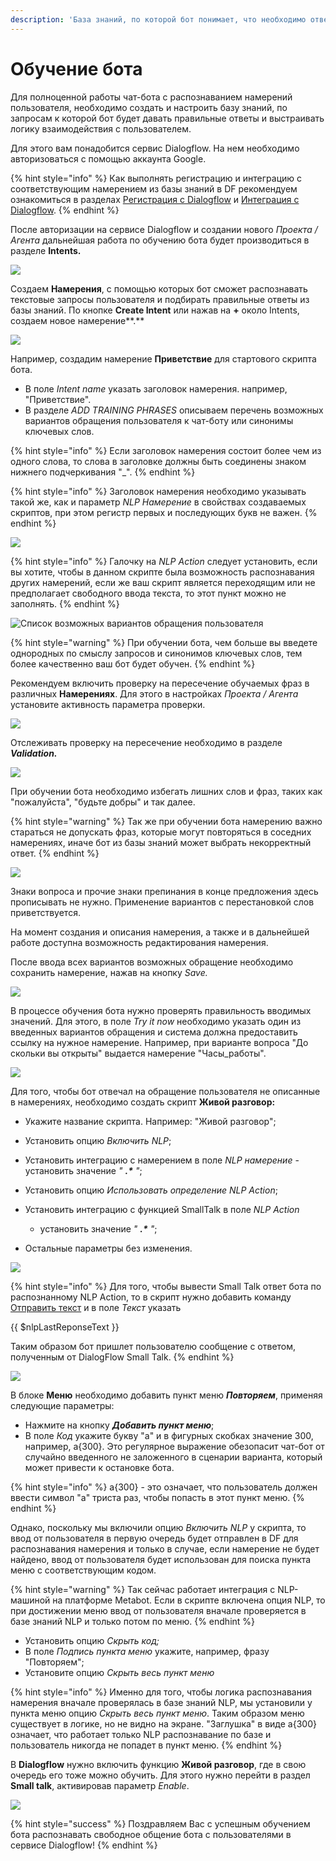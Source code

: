 ```yaml
---
description: 'База знаний, по которой бот понимает, что необходимо ответить пользователю'
---
```


# Обучение бота

Для полноценной работы чат-бота с распознаванием намерений пользователя, необходимо создать и настроить базу знаний, по запросам к которой бот будет давать правильные ответы и выстраивать логику взаимодействия с пользователем.

Для этого вам понадобится сервис Dialogflow. На нем необходимо авторизоваться с помощью аккаунта Google.

{% hint style="info" %}
Как выполнять регистрацию и  интеграцию с соответствующим намерением из базы знаний в DF рекомендуем  ознакомиться в разделах [Регистрация с Dialogflow](https://metabot.gitbook.io/documentation/dialogflow/registraciya-v-dialogflow) и [Интеграция с Dialogflow](https://metabot.gitbook.io/documentation/dialogflow/integraciya-s-dialogflow).
{% endhint %}

После авторизации на сервисе Dialogflow и создании нового _Проекта / Агента_ дальнейшая работа по обучению бота будет производиться в разделе **Intents.**

![](../.gitbook/assets/izobrazhenie%20%2828%29.png)



Создаем **Намерения**, с помощью которых бот сможет распознавать текстовые запросы пользователя и подбирать правильные ответы из базы знаний. По кнопке **Create Intent** или нажав на **+** около Intents,  создаем новое намерение**.**

![](../.gitbook/assets/izobrazhenie%20%28233%29.png)

Например, создадим намерение **Приветствие** для стартового скрипта бота.

* В поле _Intent name_ указать заголовок намерения. например, "Приветствие".
* В разделе _ADD TRAINING PHRASES_ описываем перечень возможных вариантов обращения пользователя к чат-боту или синонимы ключевых слов.

{% hint style="info" %}
Если заголовок намерения состоит более чем из одного слова, то слова в заголовке должны быть соединены знаком нижнего подчеркивания "\_".
{% endhint %}

{% hint style="info" %}
Заголовок намерения необходимо указывать такой же, как и параметр _NLP Намерение_ в свойствах создаваемых скриптов, при этом регистр первых и последующих букв не важен.
{% endhint %}

![](../.gitbook/assets/izobrazhenie%20%28136%29.png)

{% hint style="info" %}
Галочку на _NLP Action_ следует установить, если вы хотите, чтобы в данном скрипте была возможность распознавания других намерений, если же ваш скрипт является переходящим или не предполагает свободного ввода текста, то этот пункт можно не заполнять.
{% endhint %}

![&#x421;&#x43F;&#x438;&#x441;&#x43E;&#x43A; &#x432;&#x43E;&#x437;&#x43C;&#x43E;&#x436;&#x43D;&#x44B;&#x445; &#x432;&#x430;&#x440;&#x438;&#x430;&#x43D;&#x442;&#x43E;&#x432; &#x43E;&#x431;&#x440;&#x430;&#x449;&#x435;&#x43D;&#x438;&#x44F; &#x43F;&#x43E;&#x43B;&#x44C;&#x437;&#x43E;&#x432;&#x430;&#x442;&#x435;&#x43B;&#x44F;](../.gitbook/assets/izobrazhenie%20%28278%29.png)

{% hint style="warning" %}
При обучении бота, чем больше вы введете однородных по смыслу запросов и синонимов ключевых слов, тем более качественно ваш бот будет обучен.
{% endhint %}

Рекомендуем включить проверку на пересечение обучаемых фраз в различных **Намерениях**. Для этого в настройках _Проекта / Агента_ установите активность параметра проверки.

![](../.gitbook/assets/izobrazhenie%20%28197%29.png)

Отслеживать проверку на пересечение необходимо в разделе _**Validation.**_

![](../.gitbook/assets/izobrazhenie%20%2826%29.png)

При обучении бота необходимо избегать лишних слов и фраз, таких как "пожалуйста", "будьте добры" и так далее.

{% hint style="warning" %}
Так же при обучении бота намерению важно стараться не допускать фраз, которые могут повторяться в соседних намерениях, иначе бот из базы знаний может выбрать некорректный ответ.
{% endhint %}

![](../.gitbook/assets/izobrazhenie%20%2815%29.png)

Знаки вопроса и прочие знаки препинания в конце предложения здесь прописывать не нужно. Применение вариантов с перестановкой слов приветствуется. 

На момент создания и описания намерения, а также и в дальнейшей работе доступна возможность редактирования намерения.

После ввода всех вариантов возможных обращение необходимо сохранить намерение, нажав на кнопку _Save._

![](../.gitbook/assets/izobrazhenie%20%28173%29.png)

В процессе обучения бота нужно проверять правильность вводимых значений. Для этого, в поле _Try it now_ необходимо указать один из введенных вариантов обращения и система должна предоставить ссылку на нужное намерение. Например, при варианте вопроса "До скольки вы открыты" выдается намерение "Часы\_работы".

![](../.gitbook/assets/izobrazhenie%20%2881%29.png)

Для того, чтобы бот отвечал на обращение пользователя не описанные в намерениях, необходимо создать скрипт **Живой разговор:**

* Укажите название скрипта. Например: "Живой разговор";
* Установить опцию _Включить NLP_;
* Установить интеграцию с намерением в поле _NLP намерение_ - установить значение _" **.\*** "_;
* Установить опцию _Использовать определение NLP Action_;
* Установить интеграцию с функцией SmallTalk  в поле _NLP Action_

   - установить значение _" **.\*** "_;

* Остальные параметры без изменения.

![](../.gitbook/assets/izobrazhenie%20%28206%29.png)

{% hint style="info" %}
Для того, чтобы вывести Small Talk ответ бота по распознанному NLP Action, то в скрипт нужно добавить команду [Отправить текст](https://metabot.gitbook.io/documentation/komandy/otpravit-tekst) и в поле _Текст_  указать 

{{ $nlpLastReponseText }}

Таким образом бот пришлет пользователю сообщение с ответом, полученным от DialogFlow Small Talk.
{% endhint %}

![](../.gitbook/assets/izobrazhenie%20%288%29.png)

В блоке **Меню** необходимо добавить пункт меню _**Повторяем**_, применяя следующие параметры:

* Нажмите на кнопку _**Добавить пункт меню**_;
* В поле _Код_ укажите букву "а" и в фигурных скобках значение 300, например, а{300}. Это регулярное выражение обезопасит чат-бот от случайно введенного не заложенного в сценарии варианта, который может привести к остановке бота.

{% hint style="info" %}
а{300} - это означает, что пользователь должен ввести символ "а" триста раз, чтобы попасть в этот пункт меню.
{% endhint %}

Однако, поскольку мы включили опцию _Включить NLP_  у скрипта, то ввод от пользователя в первую очередь будет отправлен в DF для распознавания намерения и только в случае, если намерение не будет найдено, ввод от пользователя будет использован для поиска пункта меню с соответствующим кодом.

{% hint style="warning" %}
Так сейчас работает интеграция с NLP-машиной на платформе Metabot. Если в скрипте включена опция NLP, то при достижении меню ввод от пользователя вначале проверяется в базе знаний NLP и только потом по меню.
{% endhint %}

* Установить опцию _Скрыть код;_
* В поле _Подпись пункта меню_ укажите, например, фразу  "Повторяем";
* Установите опцию _Скрыть весь пункт меню_

{% hint style="info" %}
Именно для того, чтобы логика распознавания намерения вначале проверялась в базе знаний NLP, мы установили у пункта меню опцию _Скрыть весь пункт меню_. Таким образом меню существует в логике, но не видно на экране. "Заглушка" в виде a{300} означает, что работает только NLP распознавание по базе и пользователь никогда не попадет в пункт меню.
{% endhint %}

В **Dialogflow** нужно включить функцию **Живой разговор**, где в свою очередь его тоже можно обучить. Для этого нужно перейти в раздел **Small talk**, активировав параметр _Enable_.

![](../.gitbook/assets/izobrazhenie%20%28279%29.png)

{% hint style="success" %}
Поздравляем Вас с успешным обучением бота распознавать свободное общение бота с пользователями в сервисе Dialogflow!
{% endhint %}

